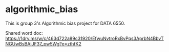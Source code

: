 # algorithmic_bias

This is group 3's Algorithmic bias project for DATA 6550.

Shared word doc: https://1drv.ms/w/c/463d722a89c31920/EfwuNvtroRxBvPqs3AprbN4BbvTNGUwBsBAiJF37_pw5Wg?e=zthfK2
